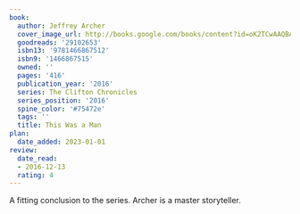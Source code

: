```yaml
---
book:
  author: Jeffrey Archer
  cover_image_url: http://books.google.com/books/content?id=oK2TCwAAQBAJ&printsec=frontcover&img=1&zoom=1&edge=curl&source=gbs_api
  goodreads: '29102653'
  isbn13: '9781466867512'
  isbn9: '1466867515'
  owned: ''
  pages: '416'
  publication_year: '2016'
  series: The Clifton Chronicles
  series_position: '2016'
  spine_color: '#75472e'
  tags: ''
  title: This Was a Man
plan:
  date_added: 2023-01-01
review:
  date_read:
  - 2016-12-13
  rating: 4
---
```


A fitting conclusion to the series. Archer is a master storyteller.
